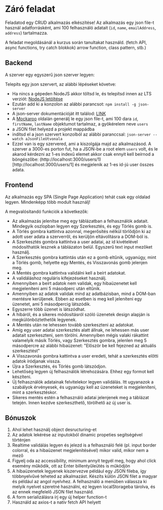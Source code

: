 # Záró feladat

Feladatod egy CRUD alkalmazás elkészítése! Az alkalmazás egy json file-t használ adatforrásként, ami 100 felhasználó adatait (`id`, `name`, `emailAddress`, `address`) tartalmazza.

A feladat megoldásánál a kurzus során tanultakat használd. (fetch API, async functions, try catch blokkok) arrow function, class pattern, stb.)

## Backend

A szerver egy egyszerű json szerver legyen:

Telepíts egy json szervert, az alábbi lépéseket követve:

- Ha nincs a gépeden NodeJS akkor töltsd le, és telepítsd innen az LTS verziót: [NodeJS letöltése](https://nodejs.org/en/download/)
- Ezután add ki a konzolon az alábbi parancsot: `npm install -g json-server`
- A json-server dokumentációját itt találod: [LINK](https://github.com/typicode/json-server)
- A [Mockaroo](https://mockaroo.com/) oldalán generálj le egy json file-t, ami 100 dara `id`, `firstName`, `lastName` objektumot tartalmaz, a gyökérelem neve `users`
- a JSON filet helyezd a projekt mappádba
- indítsd el a json szervert konzolból az alábbi paranccsal: `json-server --watch aJsonFileUtvonala`
- Ezzel van is egy szervered, ami a kiszolgája majd az alkalmazásod. A szerver a 3000-es porton fut, ha a JSON-be a root elem `users` volt, és le akarod kérdezni az 1-es indexű elemet akkor csak ennyit kell beírnod a böngészőbe:
  (http://localhost:3000/users/1)[http://localhost:3000/users/1] és megjelenik az 1-es id-jú user összes adata.

## Frontend

Az alkalmazás egy SPA (Single Page Application) tehát csak egy oldalad legyen. Mindenképp több modult használj!

A megvalósítandó funkciók a következők:

- Az alkalmazás jelenítse meg egy táblázatban a felhasználók adatait. Mindegyik oszlopban legyen egy Szerkesztés, és egy Törlés gomb is.
- A Törlés gombra kattintva azonnal, megerősítés nélkül törlődjön ki az adott user adata a szerverről, és kerüljön eltávolításra a DOM-ból is.
- A Szerkesztés gombra kattintva a user adatai, az id kivételével módosíthatók lesznek a táblázaton belül. Egyszerű text input mezőket használj.
- A Szerkesztés gombra kattintás után ez a gomb eltűnik, ugyanúgy, mint a Törlés gomb, helyette egy Mentés, és Visszavonás gomb jelenjen meg.
- A Mentés gombra kattintva validálni kell a beírt adatokat.
- A validáláshoz reguláris kifejezéseket használj.
- Amennyiben a beírt adatok nem validak, egy hibaüzenetet kell megjeleníteni ami 5 másodperc után eltűnik.
- Amennyiben az adatok validak mind az adatbázisban, mind a DOM-ban mentésre kerüljenek. Ebben az esetben is meg kell jeleníteni egy üzenetet, ami 5 másodpercig látszódik.
- Egyszerre több üzenet is látszódhat.
- A hibáról, és a sikeres módosításról szóló üzenetek design alapján is megkülönböztethetők legyenek.
- A Mentés után ne lehessen tovább szerkeszteni az adatokat.
- Amíg egy user adatai szerkesztés alatt állnak, ne lehessen más user adatait szerkeszteni, sem törölni. Amennyiben mégis valaki rákattint valamelyik másik Törlés, vagy Szerkesztés gombra, jelenlen meg 5 másodpercre az alábbi hibaüzenet:
  "Először be kell fejezned az aktuális szerkesztést"
- A Visszavonás gombra kattintva a user eredeti, tehát a szerkesztés előtti adatok íródjanak vissza.
- Újra a Szerkesztés, és Törlés gomb látszódjon.
- Lehetőség legyen új felhasználók létrehozására. Ehhez egy formot kell készíteni.
- Új felhasználók adatainak felvitelekor legyen validálás. Itt ugyanazok a szabályok érvényesek, és ugyanúgy kell az üzeneteket is megjeleníteni, mint a szerkesztéskor.
- Sikeres mentés estén a felhasználó adatai jelenjenek meg a táblázat tetején. Innen kezdve szerkeszthető, törölhető az új user is.

## Bónuszok

1. Ahol lehet használj object desructuring-et
2. Az adatok lekérése az inputokból dinamic propeties segítségével történjen
3. Realtime validálás legyen és jelezd is a felhasználó felé (pl. input border colorral, és a hibaüzenet megjelenítésével) mikor valid, mikor nem a mező
4. Figyelj oda az accessibility, minimum annyit tegyél meg, hogy ahol click esemény működik, ott az Enter billentyűleütés is működjön
5. A hibaüzenetek legyenek kiszervezve például egy JSON fileba, így többnyelvűvé teheted az alkalmazást. Készíts külön JSON filet a magyar és például az angol nyelvhez. A felhasználó a menüben válassza ki melyik nyelvet szeretné használni, ez legyen localStorageba tárolva, és az ennek megfelelő JSON filet használd.
6. A form serializálásra írj egy új helper function-t
7. Használd az axios-t a natív fetch API helyett

